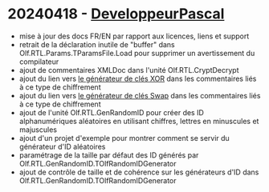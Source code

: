 # 20240418 - [DeveloppeurPascal](https://github.com/DeveloppeurPascal)

* mise à jour des docs FR/EN par rapport aux licences, liens et support
* retrait de la déclaration inutile de "buffer" dans Olf.RTL.Params.TParamsFile.Load pour supprimer un avertissement du compilateur
* ajout de commentaires XMLDoc dans l'unité Olf.RTL.CryptDecrypt
* ajout du lien vers [le générateur de clés XOR](https://xorkeysgenerator.olfsoftware.fr/) dans les commentaires liés à ce type de chiffrement
* ajout du lien vers [le générateur de clés Swap](https://swapkeysgenerator.olfsoftware.fr/) dans les commentaires liés à ce type de chiffrement
* ajout de l'unité Olf.RTL.GenRandomID pour créer des ID alphanumériques aléatoires en utilisant chiffres, lettres en minuscules et majuscules
* ajout d'un projet d'exemple pour montrer comment se servir du générateur d'ID aléatoires
* paramétrage de la taille par défaut des ID générés par Olf.RTL.GenRandomID.TOlfRandomIDGenerator
* ajout de contrôle de taille et de cohérence sur les générateurs d'ID dans Olf.RTL.GenRandomID.TOlfRandomIDGenerator
